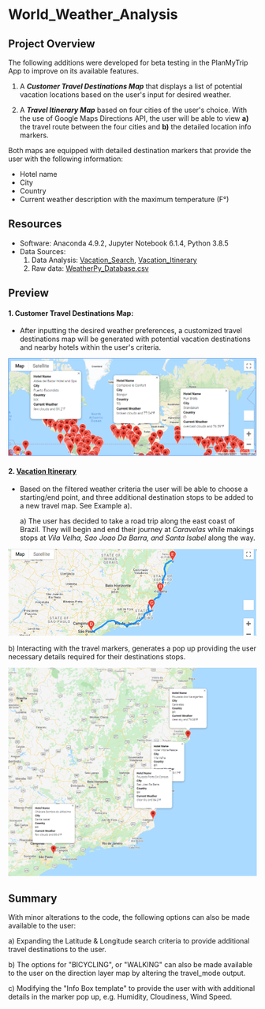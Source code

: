 # World_Weather_Analysis

## Project Overview

The following additions were developed for beta testing in the PlanMyTrip App to improve on its available features.

1. A ***Customer Travel Destinations Map*** that displays a list of potential vacation locations based on the user's input for desired weather.  

2. A ***Travel Itinerary Map*** based on four cities of the user's choice. With the use of Google Maps Directions API, the user will be able to view **a)** the travel route between the four cities and **b)** the detailed location info markers. 

Both maps are equipped with detailed destination markers that provide the user with the following information:

- Hotel name
- City
- Country
- Current weather description with the maximum temperature (F°)

## Resources 

- Software: Anaconda 4.9.2, Jupyter Notebook 6.1.4, Python 3.8.5
- Data Sources: 
   1. Data Analysis: [Vacation_Search](Vacation_Search/Vacation_Search.ipynb), [Vacation_Itinerary](Vacation_Itinerary/Vacation_Itinerary.ipynb)
   2. Raw data: [WeatherPy_Database.csv](Weather_Database/WeatherPy_Database.csv)

## Preview

#### 1. Customer Travel Destinations Map:

- After inputting the desired weather preferences, a customized travel destinations map will be generated with potential vacation destinations and nearby hotels within the user's criteria.

<p align="center">
  <kbd><img src="Vacation_Search/WeatherPy_vacation_map.png" width="900"/><kbd>
</p>

#### 2. [Vacation Itinerary](Vacation_Itinerary/travel_df.PNG)

- Based on the filtered weather criteria the user will be able to choose a starting/end point, and three additional destination stops to be added to a new travel map. See Example a).

   a)  The user has decided to take a road trip along the east coast of Brazil. They will begin and end their journey at *Caravelas* while makings stops at *Vila Velha, Sao Joao Da Barra, and Santa Isabel* along the way. 

<p align="center">
  <kbd><img src="Vacation_Itinerary/WeatherPy_travel_map.PNG" width="900"/><kbd>
</p>

   b) Interacting with the travel markers, generates a pop up providing the user necessary details required for their destinations stops.
   
<p align="center">
  <kbd><img src="Vacation_Itinerary/WeatherPy_travel_map_markers.png" width="700"/><kbd>
</p>
     
## Summary 

With minor alterations to the code, the following options can also be made available to the user:

a) Expanding the Latitude & Longitude search criteria to provide additional travel destinations to the user.

b) The options for "BICYCLING", or "WALKING" can also be made available to the user on the direction layer map by altering the travel_mode output.

c) Modifying the "Info Box template" to provide the user with with additional details in the marker pop up, e.g. Humidity, Cloudiness, Wind Speed.


